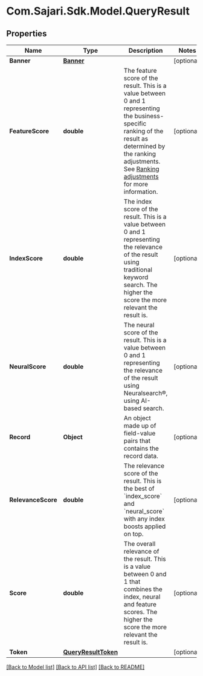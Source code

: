 # Com.Sajari.Sdk.Model.QueryResult

## Properties

Name | Type | Description | Notes
------------ | ------------- | ------------- | -------------
**Banner** | [**Banner**](Banner.md) |  | [optional] 
**FeatureScore** | **double** | The feature score of the result.  This is a value between 0 and 1 representing the business-specific ranking of the result as determined by the ranking adjustments. See [Ranking adjustments](https://docs.search.io/documentation/fundamentals/search-settings/ranking-adjustments) for more information. | [optional] 
**IndexScore** | **double** | The index score of the result.  This is a value between 0 and 1 representing the relevance of the result using traditional keyword search. The higher the score the more relevant the result is. | [optional] 
**NeuralScore** | **double** | The neural score of the result.  This is a value between 0 and 1 representing the relevance of the result using Neuralsearch®, using AI-based search. | [optional] 
**Record** | **Object** | An object made up of field-value pairs that contains the record data. | [optional] 
**RelevanceScore** | **double** | The relevance score of the result.  This is the best of &#x60;index_score&#x60; and &#x60;neural_score&#x60; with any index boosts applied on top. | [optional] 
**Score** | **double** | The overall relevance of the result.  This is a value between 0 and 1 that combines the index, neural and feature scores. The higher the score the more relevant the result is. | [optional] 
**Token** | [**QueryResultToken**](QueryResultToken.md) |  | [optional] 

[[Back to Model list]](../README.md#documentation-for-models) [[Back to API list]](../README.md#documentation-for-api-endpoints) [[Back to README]](../README.md)

